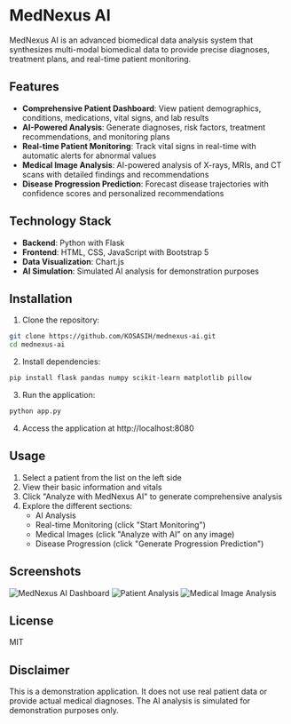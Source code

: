# MedNexus AI

MedNexus AI is an advanced biomedical data analysis system that synthesizes multi-modal biomedical data to provide precise diagnoses, treatment plans, and real-time patient monitoring.

## Features

- **Comprehensive Patient Dashboard**: View patient demographics, conditions, medications, vital signs, and lab results
- **AI-Powered Analysis**: Generate diagnoses, risk factors, treatment recommendations, and monitoring plans
- **Real-time Patient Monitoring**: Track vital signs in real-time with automatic alerts for abnormal values
- **Medical Image Analysis**: AI-powered analysis of X-rays, MRIs, and CT scans with detailed findings and recommendations
- **Disease Progression Prediction**: Forecast disease trajectories with confidence scores and personalized recommendations

## Technology Stack

- **Backend**: Python with Flask
- **Frontend**: HTML, CSS, JavaScript with Bootstrap 5
- **Data Visualization**: Chart.js
- **AI Simulation**: Simulated AI analysis for demonstration purposes

## Installation

1. Clone the repository:
```bash
git clone https://github.com/KOSASIH/mednexus-ai.git
cd mednexus-ai
```

2. Install dependencies:
```bash
pip install flask pandas numpy scikit-learn matplotlib pillow
```

3. Run the application:
```bash
python app.py
```

4. Access the application at http://localhost:8080

## Usage

1. Select a patient from the list on the left side
2. View their basic information and vitals
3. Click "Analyze with MedNexus AI" to generate comprehensive analysis
4. Explore the different sections:
   - AI Analysis
   - Real-time Monitoring (click "Start Monitoring")
   - Medical Images (click "Analyze with AI" on any image)
   - Disease Progression (click "Generate Progression Prediction")

## Screenshots

![MedNexus AI Dashboard](screenshots/dashboard.png)
![Patient Analysis](screenshots/analysis.png)
![Medical Image Analysis](screenshots/image-analysis.png)

## License

MIT

## Disclaimer

This is a demonstration application. It does not use real patient data or provide actual medical diagnoses. The AI analysis is simulated for demonstration purposes only.
